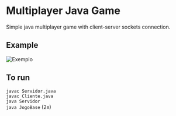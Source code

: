 # Multiplayer Java Game

Simple java multiplayer game with client-server sockets connection.  

## Example  
![Exemplo](img/example.png)

## To run
 `javac Servidor.java`  
 `javac Cliente.java`  
 `java Servidor`  
 `java JogoBase` (2x)
